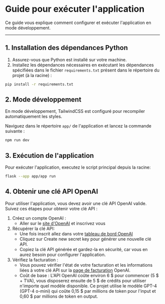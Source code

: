 # Guide pour exécuter l'application

Ce guide vous explique comment configurer et exécuter l'application en mode développement.

---

## 1. Installation des dépendances Python

1. Assurez-vous que Python est installé sur votre machine.
2. Installez les dépendances nécessaires en exécutant les dépendances spécifiées dans le fichier `requirements.txt` présent dans le répertoire du projet (à la racine) :

```bash
pip install -r requirements.txt
```

## 2. Mode développement

En mode développement, TailwindCSS est configuré pour recompiler automatiquement les styles.

Naviguez dans le répertoire `app/` de l'application et lancez la commande suivante : 

```bash
npm run dev
```

## 3. Exécution de l'application

Pour exécuter l'application, executez le script principal depuis la racine: 

```bash
flask --app app/app run
```

## 4. Obtenir une clé API OpenAI
Pour utiliser l'application, vous devez avoir une clé API OpenAI valide. Suivez ces étapes pour obtenir votre clé API :

1. Créez un compte OpenAI :
    - Aller sur le [site d'OpenAI](https://platform.openai.com/signup) et inscrivez vous 
2. Récupérer la clé API:
    - Une fois inscrit allez dans votre [tableau de bord OpenAI](https://platform.openai.com/api-keys)
    - Cliquez sur Create new secret key pour générer une nouvelle clé API.
    - Copiez la clé API générée et gardez-la en sécurité, car vous en aurez besoin pour configurer l'application.
3. Vérifiez la facturation :
    - Vous pouvez vérifier l'état de votre facturation et les informations liées à votre clé API sur la [page de facturation](https://platform.openai.com/settings/organization/billing/overview) OpenAI.
    - Coût de base : L'API OpenAI coûte environ 6 \$ pour commencer (5 \$ + TVA), vous disposerez ensuite de 5 \$ de crédits pour utiliser n'importe quel modèle disponible.
Ce projet utilise le modèle GPT-4 (GPT-4 o-mini) qui coûte 0,15 \$ par millions de token pour l'input et 0,60 \$ par millions de token en output.
